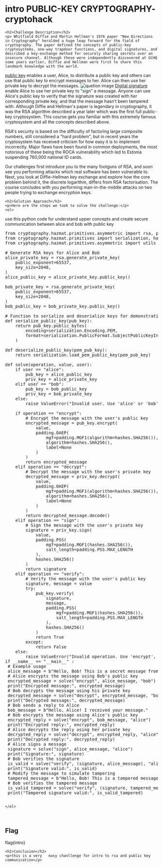
<!DOCTYPE html>
<html>
<body>
    <h1>intro PUBLIC-KEY CRYPTOGRAPHY- cryptohack</h1>

    <h2>Challenge Description</h2>
    <p> Whitfield Diffie and Martin Hellman's 1976 paper "New Directions in Cryptography" heralded a huge leap forward for the field of cryptography. The paper defined the concepts of public-key cryptosystems, one-way trapdoor functions, and digital signatures, and described a key-exchange method for securely sharing secrets over an insecure channel. Although these were independently discovered at GCHQ some years earlier, Diffie and Hellman were first to share this landmark knowledge with the world.
<a href="https://en.wikipedia.org/wiki/Public-key_cryptography">public key</a> enables a user, Alice, to distribute a public key and others can use that public key to encrypt messages to her. Alice can then use her private key to decrypt the messages.
 <img src=" https://cybersecctf.github.io/blog/2024/practice/cryptohack/PUBLIC-KEY-CRYPTOGRAPHY/publickeyconnection.png" alt="quetion image" class="inline"/>
<a href="https://en.wikipedia.org/wiki/Digital_signature">Digital signature</a> enable Alice to use her private key to "sign" a message. Anyone can use Alice's public key to verify that the signature was created with her corresponding private key, and that the message hasn't been tampered with.
Although Diffie and Hellman's paper is legendary in cryptography, it was the RSA algorithm described a year later which was the first full public-key cryptosystem. This course gets you familiar with this extremely famous cryptosystem and all the concepts described above.

RSA's security is based on the difficulty of factoring large composite numbers, still considered a "hard problem", but in recent years the cryptosystem has received criticism for how easy it is to implement incorrectly. Major flaws have been found in common deployments, the most notorious of these being the ROCA vulnerability which led to Estonia suspending 760,000 national ID cards.

Our challenges first introduce you to the many footguns of RSA, and soon see you performing attacks which real software has been vulnerable to. Next, you look at Diffie-Hellman key exchange and explore how the core problem behind it, the discrete logarithm, differs from RSA factorisation. The course concludes with you performing man-in-the-middle attacks on two people trying to exchange encryption keys.
</p>
 
    <h2>Solution Approach</h2>
    <p>Here are the steps we took to solve the challenge:</p>
    <ol>
use this python code for understand upper concepts and create secure communication between alice and bob with public key
<pre>
from cryptography.hazmat.primitives.asymmetric import rsa, padding
from cryptography.hazmat.primitives import serialization, hashes
from cryptography.hazmat.primitives.asymmetric import utils

# Generate RSA keys for Alice and Bob
alice_private_key = rsa.generate_private_key(
    public_exponent=65537,
    key_size=2048,
)
alice_public_key = alice_private_key.public_key()

bob_private_key = rsa.generate_private_key(
    public_exponent=65537,
    key_size=2048,
)
bob_public_key = bob_private_key.public_key()

# Function to serialize and deserialize keys for demonstration
def serialize_public_key(pub_key):
    return pub_key.public_bytes(
        encoding=serialization.Encoding.PEM,
        format=serialization.PublicFormat.SubjectPublicKeyInfo,
    )

def deserialize_public_key(pem_pub_key):
    return serialization.load_pem_public_key(pem_pub_key)

def solve(operation, value, user):
    if user == "alice":
        pub_key = alice_public_key
        priv_key = alice_private_key
    elif user == "bob":
        pub_key = bob_public_key
        priv_key = bob_private_key
    else:
        raise ValueError("Invalid user. Use 'alice' or 'bob'.")
    
    if operation == "encrypt":
        # Encrypt the message with the user's public key
        encrypted_message = pub_key.encrypt(
            value,
            padding.OAEP(
                mgf=padding.MGF1(algorithm=hashes.SHA256()),
                algorithm=hashes.SHA256(),
                label=None
            )
        )
        return encrypted_message
    elif operation == "decrypt":
        # Decrypt the message with the user's private key
        decrypted_message = priv_key.decrypt(
            value,
            padding.OAEP(
                mgf=padding.MGF1(algorithm=hashes.SHA256()),
                algorithm=hashes.SHA256(),
                label=None
            )
        )
        return decrypted_message.decode()
    elif operation == "sign":
        # Sign the message with the user's private key
        signature = priv_key.sign(
            value,
            padding.PSS(
                mgf=padding.MGF1(hashes.SHA256()),
                salt_length=padding.PSS.MAX_LENGTH
            ),
            hashes.SHA256()
        )
        return signature
    elif operation == "verify":
        # Verify the message with the user's public key
        signature, message = value
        try:
            pub_key.verify(
                signature,
                message,
                padding.PSS(
                    mgf=padding.MGF1(hashes.SHA256()),
                    salt_length=padding.PSS.MAX_LENGTH
                ),
                hashes.SHA256()
            )
            return True
        except:
            return False
    else:
        raise ValueError("Invalid operation. Use 'encrypt', 'decrypt', 'sign', or 'verify'.")
if __name__ == "__main__" :
 # Example usage
 alice_message = b"Hello, Bob! This is a secret message from Alice."
 # Alice encrypts the message using Bob's public key
 encrypted_message = solve("encrypt", alice_message, "bob")
 print("Encrypted message:", encrypted_message)
 # Bob decrypts the message using his private key
 decrypted_message = solve("decrypt", encrypted_message, "bob")
 print("Decrypted message:", decrypted_message)
 # Bob sends a reply to Alice
 bob_message = b"Hello, Alice! I received your message."
 # Bob encrypts the message using Alice's public key
 encrypted_reply = solve("encrypt", bob_message, "alice")
 print("Encrypted reply:", encrypted_reply)
 # Alice decrypts the reply using her private key
 decrypted_reply = solve("decrypt", encrypted_reply, "alice")
 print("Decrypted reply:", decrypted_reply)
 # Alice signs a message
 signature = solve("sign", alice_message, "alice")
 print("Signature:", signature)
 # Bob verifies the signature
 is_valid = solve("verify", (signature, alice_message), "alice")
 print("Signature valid:", is_valid)
 # Modify the message to simulate tampering
 tampered_message = b"Hello, Bob! This is a tampered message from Alice."
 # Bob verifies the tampered message
 is_valid_tampered = solve("verify", (signature, tampered_message), "alice")
 print("Tampered signature valid:", is_valid_tampered)

</pre>        
       
    
    </ol>
<br>
    <h2>Flag</h2>
    <p class="flag">flag{intro}
</p>

    <h2>Conclusion</h2>
    <p>this is a very   easy chanllenge for intro to rsa and public key communication</p>
</body>
</html>




